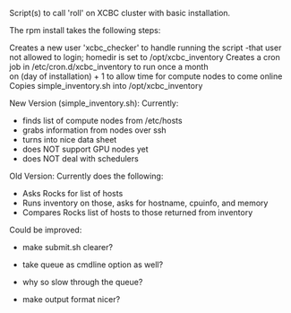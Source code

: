 Script(s) to call 'roll' on XCBC cluster with 
basic installation. 

The rpm install takes the following steps: 

 Creates a new user 'xcbc_checker' to handle running the script 
  -that user not allowed to login; homedir is set to /opt/xcbc_inventory
 Creates a cron job in /etc/cron.d/xcbc_inventory to run once a month  
  on (day of installation) + 1 to allow time for compute nodes
  to come online
 Copies simple_inventory.sh into /opt/xcbc_inventory

New Version (simple_inventory.sh):
Currently:
   - finds list of compute nodes from /etc/hosts
   - grabs information from nodes over ssh
   - turns into nice data sheet
   - does NOT support GPU nodes yet
   - does NOT deal with schedulers

Old Version:
Currently does the following:
   - Asks Rocks for list of hosts
   - Runs inventory on those, asks for hostname, cpuinfo, and memory
   - Compares Rocks list of hosts to those returned from inventory

Could be improved: 

 - make submit.sh clearer?

 - take queue as cmdline option as well?

 - why so slow through the queue? 

 - make output format nicer?
